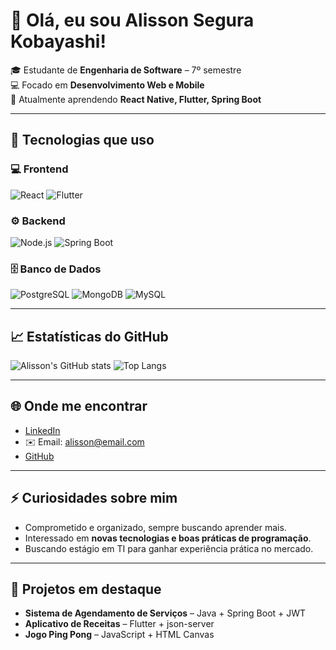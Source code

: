 # 👋 Olá, eu sou Alisson Segura Kobayashi!

🎓 Estudante de **Engenharia de Software** – 7º semestre  
💻 Focado em **Desenvolvimento Web e Mobile**  
🚀 Atualmente aprendendo **React Native, Flutter, Spring Boot**  

---

## 🔧 Tecnologias que uso

### 💻 Frontend
![React](https://img.shields.io/badge/React-20232A?style=for-the-badge&logo=react&logoColor=61DAFB)
![Flutter](https://img.shields.io/badge/Flutter-02569B?style=for-the-badge&logo=flutter&logoColor=white)

### ⚙️ Backend
![Node.js](https://img.shields.io/badge/Node.js-43853D?style=for-the-badge&logo=node.js&logoColor=white)
![Spring Boot](https://img.shields.io/badge/Spring_Boot-6DB33F?style=for-the-badge&logo=spring-boot&logoColor=white)

### 🗄️ Banco de Dados
![PostgreSQL](https://img.shields.io/badge/PostgreSQL-336791?style=for-the-badge&logo=postgresql&logoColor=white)
![MongoDB](https://img.shields.io/badge/MongoDB-47A248?style=for-the-badge&logo=mongodb&logoColor=white)
![MySQL](https://img.shields.io/badge/MySQL-00758F?style=for-the-badge&logo=mysql&logoColor=white)

---

## 📈 Estatísticas do GitHub
![Alisson's GitHub stats](https://github-readme-stats.vercel.app/api?username=AlissonKobayashi&show_icons=true&theme=radical)
![Top Langs](https://github-readme-stats.vercel.app/api/top-langs/?username=AlissonKobayashi&layout=compact&theme=radical)

---

## 🌐 Onde me encontrar
- [LinkedIn](https://www.linkedin.com/in/seu-linkedin/)
- ✉️ Email: alisson@email.com
- [GitHub](https://github.com/AlissonKobayashi)

---

## ⚡ Curiosidades sobre mim
- Comprometido e organizado, sempre buscando aprender mais.  
- Interessado em **novas tecnologias e boas práticas de programação**.  
- Buscando estágio em TI para ganhar experiência prática no mercado.  

---

## 📌 Projetos em destaque
- **Sistema de Agendamento de Serviços** – Java + Spring Boot + JWT  
- **Aplicativo de Receitas** – Flutter + json-server  
- **Jogo Ping Pong** – JavaScript + HTML Canvas  


